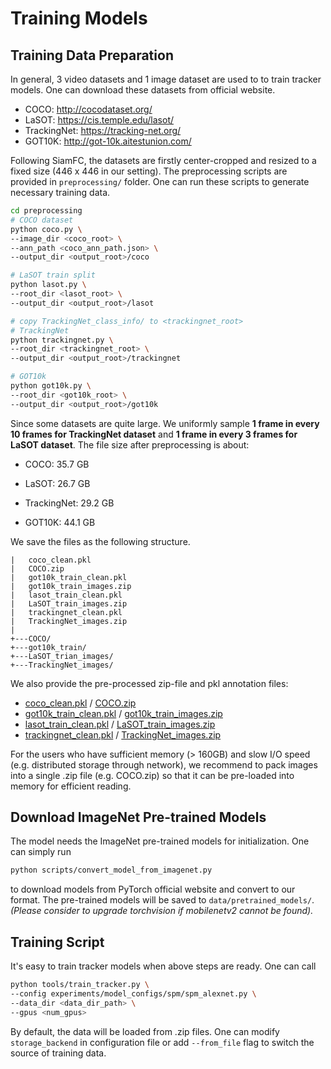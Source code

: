 # Training Models

## Training Data Preparation

In general, 3 video datasets and 1 image dataset are used to to train tracker models. One can download these datasets from official website.

* COCO: http://cocodataset.org/
* LaSOT: https://cis.temple.edu/lasot/
* TrackingNet: https://tracking-net.org/
* GOT10K: http://got-10k.aitestunion.com/

Following SiamFC, the datasets are firstly center-cropped and resized to a fixed size (446 x 446 in our setting). The preprocessing scripts are provided in `preprocessing/` folder. One can run these scripts to generate necessary training data.

```bash
cd preprocessing
# COCO dataset
python coco.py \
--image_dir <coco_root> \
--ann_path <coco_ann_path.json> \
--output_dir <output_root>/coco

# LaSOT train split
python lasot.py \
--root_dir <lasot_root> \
--output_dir <output_root>/lasot

# copy TrackingNet_class_info/ to <trackingnet_root>
# TrackingNet
python trackingnet.py \
--root_dir <trackingnet_root> \
--output_dir <output_root>/trackingnet

# GOT10k
python got10k.py \
--root_dir <got10k_root> \
--output_dir <output_root>/got10k
```

Since some datasets are quite large. We uniformly sample **1 frame in every 10 frames for TrackingNet dataset** and **1 frame in every 3 frames for LaSOT dataset**. The file size after preprocessing is about:

* COCO: 35.7 GB
* LaSOT: 26.7 GB

* TrackingNet: 29.2 GB
* GOT10K: 44.1 GB

We save the files as the following structure.

```
|   coco_clean.pkl
|   COCO.zip
|   got10k_train_clean.pkl
|   got10k_train_images.zip
|   lasot_train_clean.pkl
|   LaSOT_train_images.zip
|   trackingnet_clean.pkl
|   TrackingNet_images.zip
|
+---COCO/
+---got10k_train/
+---LaSOT_trian_images/
+---TrackingNet_images/
```

We also provide the pre-processed zip-file and pkl annotation files: 

- [coco_clean.pkl](https://imgtracking.blob.core.windows.net/pysiamtracking/data/coco_clean.pkl) / [COCO.zip](https://imgtracking.blob.core.windows.net/pysiamtracking/data/COCO.zip) 
- [got10k_train_clean.pkl](https://imgtracking.blob.core.windows.net/pysiamtracking/data/got10k_train_clean.pkl) / [got10k_train_images.zip](https://imgtracking.blob.core.windows.net/pysiamtracking/data/got10k_train_images.zip)
- [lasot_train_clean.pkl](https://imgtracking.blob.core.windows.net/pysiamtracking/data/lasot_train_clean.pkl) / [LaSOT_train_images.zip](https://imgtracking.blob.core.windows.net/pysiamtracking/data/LaSOT_trian_images.zip)
- [trackingnet_clean.pkl](https://imgtracking.blob.core.windows.net/pysiamtracking/data/trackingnet_clean.pkl) / [TrackingNet_images.zip](https://imgtracking.blob.core.windows.net/pysiamtracking/data/TrackingNet_images.zip)

For the users who have sufficient memory (> 160GB) and slow I/O speed (e.g. distributed storage through network), we recommend to pack images into a single .zip file (e.g. COCO.zip) so that it can be pre-loaded into memory for efficient reading.

 

## Download ImageNet Pre-trained Models

The model needs the ImageNet pre-trained models for initialization. One can simply run

```bash
python scripts/convert_model_from_imagenet.py
```

to download models from PyTorch official website and convert to our format. The pre-trained models will be saved to `data/pretrained_models/`. *(Please consider to upgrade torchvision if mobilenetv2 cannot be found).*



## Training Script

It's easy to train tracker models when above steps are ready. One can call

```bash
python tools/train_tracker.py \
--config experiments/model_configs/spm/spm_alexnet.py \
--data_dir <data_dir_path> \
--gpus <num_gpus> 
```

By default, the data will be loaded from .zip files. One can modify `storage_backend` in configuration file or add `--from_file` flag to switch the source of training data. 